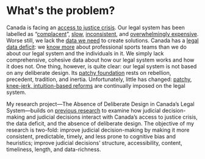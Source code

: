 # What's the problem?

Canada is facing an [access to justice crisis](https://www.theglobeandmail.com/opinion/article-as-courts-reopen-lets-focus-on-creating-equitable-access-to-justice/).  Our legal system has been labelled as “[complacent](https://scc-csc.lexum.com/scc-csc/scc-csc/en/item/17064/index.do)”, [slow](https://scc-csc.lexum.com/scc-csc/scc-csc/en/item/16057/index.do), [inconsistent](https://digitalcommons.osgoode.yorku.ca/cgi/viewcontent.cgi?article=3625&context=scholarly_works), and [overwhelmingly expensive](https://digitalcommons.osgoode.yorku.ca/cgi/viewcontent.cgi?article=1149&context=olsrps). Worse still, we lack the [data we need](https://seabass-corn-kmf8.squarespace.com/%3Chttps:/www.cba.org/CBAMediaLibrary/cba_na/images/Equal%20Justice%20-%20Microsite/PDFs/EqualJusticeFinalReport-eng.pdf%3E) to create solutions. Canada has a [legal data deficit](https://cfcj-fcjc.org/wp-content/uploads/Investing-in-Justice-A-Literature-Review-in-Support-of-the-Case-for-Improved-Access-by-Lisa-Moore-and-Trevor-C-W-Farrow.pdf): we [know more](https://www.theglobeandmail.com/opinion/article-our-justice-system-needs-to-be-more-than-a-zoom-court/) about professional sports teams than we do about our legal system and the individuals in it. We simply lack comprehensive, cohesive data about how our legal system works and how it does not. One thing, however, is quite clear: our legal system is not based on any deliberate design. Its [patchy foundation](https://tspace.library.utoronto.ca/bitstream/1807/98120/1/Khan_Jon_%20_201911_LLM_thesis.pdf) rests on rebellion, precedent, tradition, and inertia. Unfortunately, little has changed: [patchy, knee-jerk, intuition-based reforms](https://nationalmagazine.ca/en-ca/articles/law/hot-topics-in-law/2019/trial-and-error-criminal-justice-reform) are continually imposed on the legal system.

My research project—The Absence of Deliberate Design in Canada’s Legal System—builds on [previous research](https://tspace.library.utoronto.ca/bitstream/1807/98120/1/Khan_Jon_%20_201911_LLM_thesis.pdf) to examine how judicial decision-making and judicial decisions interact with Canada’s access to justice crisis, the data deficit, and the absence of deliberate design. The objective of my research is two-fold: improve judicial decision-making by making it more consistent, predictable, timely, and less prone to cognitive bias and heuristics; improve judicial decisions’ structure, accessibility, content, timeliness, length, and data-richness. 
